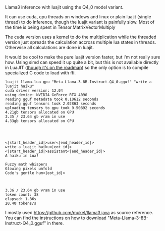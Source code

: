 Llama3 inference with luajit using the Q4_0 model variant. 

It can use cuda, cpu threads on windows and linux or plain luajit (single thread) to do inference, though the luajit variant is painfully slow. Most of the time is being spent in Tensor.MatrixVectorMultiply

The cuda version uses a kernel to do the multiplication while the threaded version just spreads the calculation accross multiple lua states in threads. Otherwise all calculations are done in luajit.

It would be cool to make the pure luajit version faster, but I'm not really sure how. Using simd can speed it up quite a bit, but this is not available directly in LuaJIT ([though it's on the roadmap](https://github.com/LuaJIT/LuaJIT/pull/116)) so the only option is to compile specialized C code to load with ffi.


```
luajit llama.lua gpu "Meta-Llama-3-8B-Instruct-Q4_0.gguf" "write a luajit haiku"
cuda driver version: 12.04
using device: NVIDIA GeForce RTX 4090
reading gguf metadata took 0.10612 seconds
reading gguf tensors took 2.02863 seconds
uploading tensors to gpu took 0.50892 seconds
4.21gb tensors allocated on GPU
3.35 / 23.64 gb vram in use
4.33gb tensors allocated on CPU




<|start_header_id|>user<|end_header_id|>
write a luajit haiku<|eot_id|><|start_header_id|>assistant<|end_header_id|>
A haiku in Lua!

Fuzzy math whispers
Glowing pixels unfold
Code's gentle hum<|eot_id|>



3.36 / 23.64 gb vram in use
token count: 38
elapsed: 1.86s
20.40 tokens/s
```

I mostly used https://github.com/mukel/llama3.java as source reference. You can find the instructions on how to download "Meta-Llama-3-8B-Instruct-Q4_0.gguf" in there.


